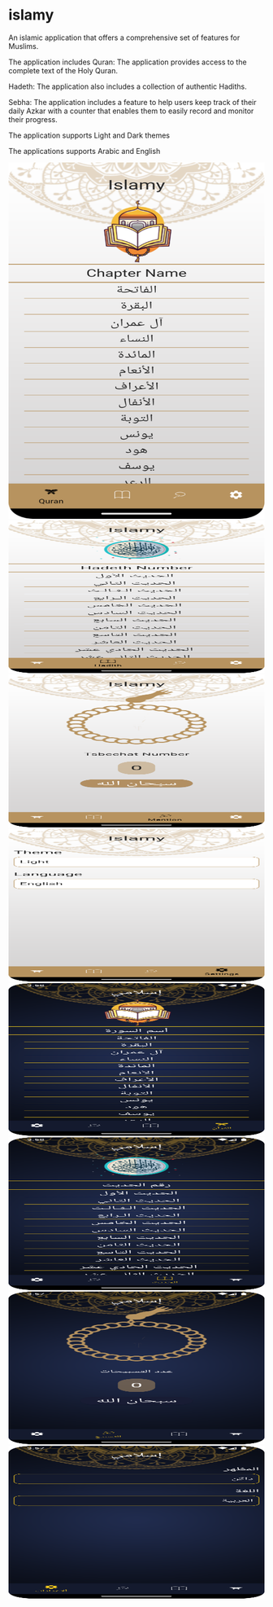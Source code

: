 # islamy

An islamic application that offers a comprehensive set of features for Muslims.

The application includes Quran: The application provides access to the complete text of the Holy Quran.

Hadeth: The application also includes a collection of authentic Hadiths.

Sebha: The application includes a feature to help users keep track of their daily Azkar with a counter that enables them to easily record and monitor their progress.

The application supports Light and Dark themes

The applications supports Arabic and English 

<div align="center">
  <img src="https://github.com/Jemmy265/islamy/blob/master/Screenshots/Quran_tab.png" width="700" height="700"/>
</div>
<div align="center">
  <img src="https://github.com/Jemmy265/islamy/blob/master/Screenshots/Habeth_tab.png" width="600" height="300"/>
</div>
<div align="center">
  <img src="https://github.com/Jemmy265/islamy/blob/master/Screenshots/Sebha_tab.png" width="600" height="300"/>
</div>
<div align="center">
  <img src="https://github.com/Jemmy265/islamy/blob/master/Screenshots/Settings_tab.png" width="600" height="300"/>
</div>
<div align="center">
  <img src="https://github.com/Jemmy265/islamy/blob/master/Screenshots/Quran_tab_dark.png" width="600" height="300"/>
</div>
<div align="center">
  <img src="https://github.com/Jemmy265/islamy/blob/master/Screenshots/Hadeth_tab_dark.png" width="600" height="300"/>
</div>
<div align="center">
  <img src="https://github.com/Jemmy265/islamy/blob/master/Screenshots/Sebha_tab_dark.png" width="600" height="300"/>
</div>
<div align="center">
  <img src="https://github.com/Jemmy265/islamy/blob/master/Screenshots/Settings_tab_dark.png" width="600" height="300"/>
</div>
